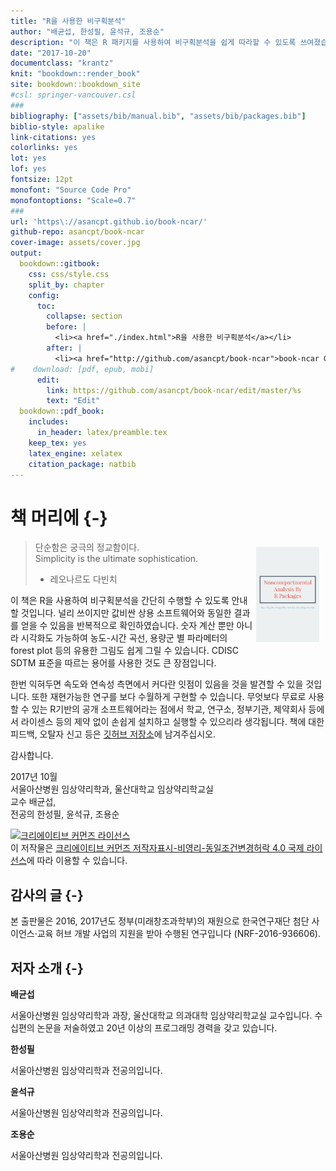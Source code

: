 ```yaml
---
title: "R을 사용한 비구획분석"
author: "배균섭, 한성필, 윤석규, 조용순"
description: "이 책은 R 패키지를 사용하여 비구획분석을 쉽게 따라할 수 있도록 쓰여졌습니다.  값비싼 상용소프트웨어와 동일한 결과를 얻으면서, 한번 익혀두면 속도와 연속성 측면에서 잇점이 많은 것을 발견할 수 있을 것입니다.  무엇보다 무료로 사용할 수 있는 R기반의 공개 소프트웨어라는 점에서 많은 연구자 혹은 기관에서 손쉽게 설치하고 실행할 수 있으리라 생각됩니다."
date: "2017-10-20"
documentclass: "krantz"
knit: "bookdown::render_book"
site: bookdown::bookdown_site
#csl: springer-vancouver.csl
###
bibliography: ["assets/bib/manual.bib", "assets/bib/packages.bib"]
biblio-style: apalike
link-citations: yes
colorlinks: yes
lot: yes
lof: yes
fontsize: 12pt
monofont: "Source Code Pro"
monofontoptions: "Scale=0.7"
###
url: 'https\://asancpt.github.io/book-ncar/'
github-repo: asancpt/book-ncar
cover-image: assets/cover.jpg
output:
  bookdown::gitbook:
    css: css/style.css
    split_by: chapter
    config:
      toc:
        collapse: section
        before: |
          <li><a href="./index.html">R을 사용한 비구획분석</a></li>
        after: |
          <li><a href="http://github.com/asancpt/book-ncar">book-ncar Github 저장소</a></li>
#    download: [pdf, epub, mobi]
      edit:
        link: https://github.com/asancpt/book-ncar/edit/master/%s
        text: "Edit"
  bookdown::pdf_book:
    includes:
      in_header: latex/preamble.tex
    keep_tex: yes
    latex_engine: xelatex
    citation_package: natbib
---
```




# 책 머리에 {-}

[<img src="assets/cover.jpg" style="max-width:20%;min-width:80px;float:right;margin: 10px 10px 5px 5px" alt="Github repo" />](https://github.com/asancpt/book-ncar)

> 단순함은 궁극의 정교함이다.  
> Simplicity is the ultimate sophistication.  
> - 레오나르도 다빈치

이 책은 R을 사용하여 비구획분석을 간단히 수행할 수 있도록 안내할 것입니다. 
널리 쓰이지만 값비싼 상용 소프트웨어와 동일한 결과를 얻을 수 있음을 반복적으로 확인하였습니다. 
숫자 계산 뿐만 아니라 시각화도 가능하여 농도-시간 곡선, 용량군 별 파라메터의 forest plot 등의 유용한 그림도 쉽게 그릴 수 있습니다.
CDISC SDTM 표준을 따르는 용어를 사용한 것도 큰 장점입니다.

한번 익혀두면 속도와 연속성 측면에서 커다란 잇점이 있음을 것을 발견할 수 있을 것입니다. 
또한 재현가능한 연구를 보다 수월하게 구현할 수 있습니다.
무엇보다 무료로 사용할 수 있는 R기반의 공개 소프트웨어라는 점에서 학교, 연구소, 정부기관, 제약회사 등에서 라이센스 등의 제약 없이 손쉽게 설치하고 실행할 수 있으리라 생각됩니다.
책에 대한 피드백, 오탈자 신고 등은 [깃허브 저장소](https://github.com/asancpt/book-ncar/issues)에 남겨주십시오.

감사합니다.

2017년 10월  
서울아산병원 임상약리학과, 울산대학교 임상약리학교실  
교수 배균섭,  
전공의 한성필, 윤석규, 조용순

<a rel="license" href="http://creativecommons.org/licenses/by-nc-sa/4.0/"><img alt="크리에이티브 커먼즈 라이선스" style="border-width:0" src="https://i.creativecommons.org/l/by-nc-sa/4.0/88x31.png" /></a><br />이 저작물은 <a rel="license" href="http://creativecommons.org/licenses/by-nc-sa/4.0/">크리에이티브 커먼즈 저작자표시-비영리-동일조건변경허락 4.0 국제 라이선스</a>에 따라 이용할 수 있습니다.

<!-- https://creativecommons.org/choose/?lang=ko -->

## 감사의 글 {-}

본 출판물은 2016, 2017년도 정부(미래창조과학부)의 재원으로 한국연구재단 첨단 사이언스·교육 허브 개발 사업의 지원을 받아 수행된 연구입니다 (NRF-2016-936606).

## 저자 소개 {-}

**배균섭**

서울아산병원 임상약리학과 과장, 울산대학교 의과대학 임상약리학교실 교수입니다. 수십편의 논문을 저술하였고 20년 이상의 프로그래밍 경력을 갖고 있습니다.

**한성필**

서울아산병원 임상약리학과 전공의입니다.

**윤석규**

서울아산병원 임상약리학과 전공의입니다.

**조용순**

서울아산병원 임상약리학과 전공의입니다.
